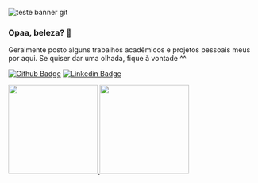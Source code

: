 ![teste banner git](https://user-images.githubusercontent.com/75258095/117895195-3f30d180-b294-11eb-87df-62b5db7f22cb.png)

### Opaa, beleza? 👋

Geralmente posto alguns trabalhos acadêmicos e projetos pessoais meus por aqui. Se quiser dar uma olhada, fique à vontade ^^

[![Github Badge](https://img.shields.io/badge/-Github-000?style=flat-square&logo=Github&logoColor=white&link=https://github.com/AlexandreHZ)](https://github.com/AlexandreHZ)
[![Linkedin Badge](https://img.shields.io/badge/-LinkedIn-blue?style=flat-square&logo=Linkedin&logoColor=white&link=https://www.linkedin.com/in/alexandre-zanella-55293a204/)](https://www.linkedin.com/in/alexandre-zanella-55293a204/)

<a href="https://github.com/AlexandreHZ">
  <img height="180em" src="https://github-readme-stats-eight-theta.vercel.app/api?username=AlexandreHZ&show_icons=true&theme=dark&include_all_commits=true&count_private=true"/>
  <img height="180em" src="https://github-readme-stats-eight-theta.vercel.app/api/top-langs/?username=AlexandreHZ&layout=compact&langs_count=8&theme=dark"/>
<div style="display: inline_block"><br>
</div>
<!--
**AlexandreHZ/AlexandreHZ** is a ✨ _special_ ✨ repository because its `README.md` (this file) appears on your GitHub profile.
